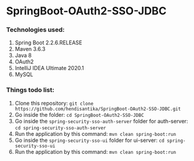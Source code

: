 # SpringBoot-OAuth2-SSO-JDBC
### Technologies used:
1. Spring Boot 2.2.6.RELEASE
2. Maven 3.6.3
3. Java 8
4. OAuth2
5. IntelliJ IDEA Ultimate 2020.1
7. MySQL

### Things todo list:
1. Clone this repository: `git clone https://github.com/hendisantika/SpringBoot-OAuth2-SSO-JDBC.git`
2. Go inside the folder: `cd SpringBoot-OAuth2-SSO-JDBC`
3. Go inside the `spring-security-sso-auth-server` folder for auth-server: `cd spring-security-sso-auth-server`
4. Run the application by this command: `mvn clean spring-boot:run`
5. Go inside the `spring-security-sso-ui` folder for ui-server: `cd spring-security-sso-ui`
6. Run the application by this command: `mvn clean spring-boot:run`
